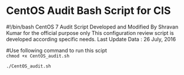 # CentOS Audit Bash Script for CIS


#!/bin/bash
CentOS 7 Audit Script
Developed and Modified By Shravan Kumar for the official purpose only
This configuration review script is developed according specific needs.
Last Update Data : 26 July, 2016
 
#Use following command to run this scipt  
`chmod +x CentOS_audit.sh`

`./CentOS_audit.sh`
